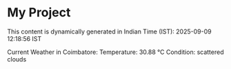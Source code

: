 # My Project

This content is dynamically generated in Indian Time (IST): 2025-09-09 12:18:56 IST


Current Weather in Coimbatore:
Temperature: 30.88 °C
Condition: scattered clouds
